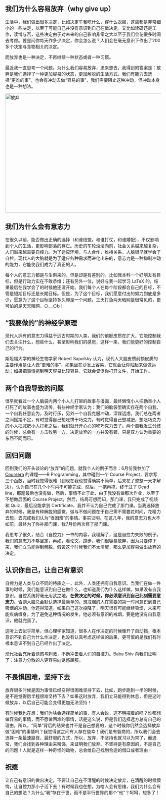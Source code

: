 ## 我们为什么容易放弃（why give up）

生活中，我们做出很多决定，比如决定午餐吃什么，穿什么衣服，这些都是非常细小的一些决定，以至于可能自己并没有意识到自己在做决定。又比如读研还是工作，读博与否，这些决定由于对未来的自己影响非常之大以至于我们会花很多时间去考虑。要是问你每天作多少决定，你会怎么说？人们会在毫无意识下作出了200多个决定与食物相关的决定。

而放弃也是一种决定，不再继续一种状态或者一种习惯。

最近我一直思考一个问题，为什么我们容易放弃，思来想去，我得到的答案是：放弃是我们选择了一种更加容易的状态，更加解脱的生活方式。我们有能力去选择“更难的事”，也会有冲动去做“容易的事”，我们需要阻止这种冲动，但冲动本身也是一种想法。

<a href="http://ddswhu.com/wp-content/uploads/2014/08/giveup.jpg"><img src="http://ddswhu.com/wp-content/uploads/2014/08/giveup.jpg" alt="放弃" width="615" height="384" class="aligncenter size-full wp-image-64" /></a>

## 我们为什么会有意志力

在很久以前，能否做出正确的选择（和谁结盟，和谁打仗，和谁婚配），不仅影响到个人的生活，更影响部落的存亡。历史的车轮滚滚向前，社会关系越来越复杂，人们越来越需要自控力。为了适应环境，与人合作，维持关系，人脑很早就学会了自控。现代人的大脑就是为了适应各种需求而进化出来的，意志力是一种抑制冲动的能力，它能使我们成为了真正的人。

每个人的意志力都是与生俱来的，但是却是有差别的。比如我本科一个好朋友有目标，但是行动力实在不敢恭维；还有另外一位，说好与我一起学习 LaTeX 的，结果最后在我学会了的时候他还没开始。我们每个人在每个阶段都会自己的目标，不管是短期目标还是长期目标。但是，为了这个目标，我们愿意付出的努力到底是多少，愿意为了这个目标坚持多久却是一个问题，三天打鱼两天晒网是很常见的，更可怕的是天天晒网，⊙﹏⊙b！

## “我要做的”的神经学原理

现代人拥有的意志力得益于远古时期的人类，我们的前额皮质在扩大，它能控制我们去关注什么，想些什么，甚至影响我们的感觉，这样一来，我们能更好的控制自己的行为。

斯坦福大学的神经生物学家 Robert Sapolsky 认为，现代人大脑皮质前额皮质的主要作用是让人做“更难的事”，如果坐在沙发上容易，它就会让你站起来做做运动；如果把事情拖到明天容易比较容易，它就会督促你打开文件，开始工作。

## 两个自我导致的问题

很早就看过一个人脑袋内两个小人儿打架的故事与漫画，最终懒惰小人把勤奋小人打死了的故事也盛为流传。有些神经学家认为：我们的脑袋里确实存在两个自我，一个自我任意妄为，及时行乐，另外一个自我克服冲动，深谋远虑。我们总在两者之间摇摆不定，有时觉得自己想吃饼干巧克力，有时觉得自己想减肥，想吃巧克力的小人把减肥小人打死之后，我们就开开心心的吃巧克力去了。两个自我发生分歧的时候，总会有一方击败另一方，决定放弃的一方并没有错，只是双方认为重要的东西不同而已。

## 回归问题

回到我们的开头谈论的“放弃”的问题，就我个人的例子而言：6月份我参加了 [Coursera](https://www.coursera.org/) 的课程——R Programming，其中碰到一个 Course Project，要求写三个函数，当时我觉得很难（到现在我也觉得确实不简单，后来花了整整一天才解决），认为自己在几个小时内不可能完成，然后，一拖再拖，终于过了 Dead line，那题最后也没有做，然后，事情不止于此，由于我没有做那次作业，以至于不想做后面的 Course Project，然后，结局可想而知，那门课，我只完成了视频和 Quiz，最后没能拿到 Certificate，我并不认为自己完成了那门课。当我选择放弃的时候，我是有种解脱的感觉，做与不做问题在于自己需不需要花时间，花精力去想，去完成我们认为“很困难”的事情。事实证明，在这几年，我的意志力也大不如前，最终为了弥补那门课，我7月份再次修了那门课。

我思考了很久，结合《自控力》一书的内容，我理解了，这是自控力失败的例子。我们的意志力不够坚定，再如，看论文，跑步，我们很容易放弃，因为只要停下来，我们立马能得到解脱，假设这个时候我们不太清醒，那么更加容易做出放弃的决定。

## 认识你自己，让自己有意识

自控力是人类与众不同的特质之一，此外，人类还拥有自我意识。当我们在做一件事的时候，我们能意识到自己在做什么，也知道我们为什么这样做。如果没有自我意识，自控系统将毫无用武之地。**在做决定的时候，你必须意识到自己此刻需要意志力**。否则大脑总会默认选择最简单的。想戒烟的人在需要的第一时间意识到自己吸烟的冲动，他还得知道，如果自己这次投降了，明天很有可能继续吸烟，未来可能疾病缠身。为了避免这种情况的发生，他必须有意识的戒烟，要是他没有自我意识，他就完蛋了。

这听上去似乎简单，但心理学家知道，很多人在作决定的时候像开了自动挡，根本意识不到自己为什么作决定，也没有认真考虑这样做的后果，更可恨的是我们有时根本意识不到自己已经作出了决定。

现代社会充斥着诱惑与刺激，不断冲击着人们的自控力。Baba Shiv 向我们证明了：注意力分散的人更容易向诱惑屈服。

## 不畏惧困难，坚持下去

放弃很多时候是因为事情已经变得很困难坚持下去，比如，跑步跑到一半的时候，是不是觉得后半程很难坚持下去？如果这时放弃，我们立马能得到休息，但是这时候放弃，以后自己可能会变得更加无法坚持！

有时候我也在想：我们为啥会选择简单的事，有人会说，这不明摆着的吗？谁都想做容易的事情，而不愿做困难的事情，话是这么说，但是我们选择远方总有自己的理由，所以，“简单”背后的结果也并不是自己想要的，这个时候你仍然会选择放弃做“困难”的事情吗？我觉得这之间有人存在侥幸！我们是有智商的，所以我们会去选择一条最速路径，最舒服的方式，所以，放弃，不坚持也就习以为常了，而通常，我们会找到各种理由来粉饰，来证明我们放弃、不坚持是有原因的，不是自己的问题！人就是这样一种奇怪的动物，总会给自己找到合适的借口或者理由！

## 祝愿

让自己有意识的做出决定，不要让自己在不清醒的时候决定放弃，在清醒的时候懊悔，让自控力那小子活下去！有时候我也在想，为啥人会有思维，我们为什么会有自己的想法？为什么“我”存在于世，而不是平行世界的那个“他”？呵呵，想多了！










